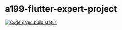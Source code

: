 # a199-flutter-expert-project
[![Codemagic build status](https://api.codemagic.io/apps/621e0a75bc3d3d47198516bd/621e0a75bc3d3d47198516bc/status_badge.svg)](https://codemagic.io/apps/621e0a75bc3d3d47198516bd/621e0a75bc3d3d47198516bc/latest_build)

